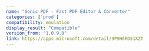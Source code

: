 ```yaml
---
name: "Sonic PDF - Fast PDF Editor & Converter"
categories: ['prod']
compatibility: emulation
display_result: "Compatible"
version_from: "1.0.9.0"
link: https://apps.microsoft.com/detail/9P9H6RDS1XZT
---
```

